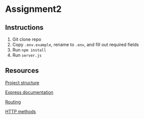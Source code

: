 # Assignment2

## Instructions

1. Git clone repo
2. Copy `.env.example`, rename to `.env`, and fill out required fields
3. Run `npm install`
4. Run `server.js`

## Resources
[Project structure](https://www.coreycleary.me/project-structure-for-an-express-rest-api-when-there-is-no-standard-way)

[Express documentation](https://expressjs.com/en/api.html#req.params)

[Routing](https://scotch.io/tutorials/keeping-api-routing-clean-using-express-routers)

[HTTP methods](https://www.restapitutorial.com/lessons/httpmethods.html)
